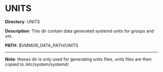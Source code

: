 # UNITS

**Directory**: UNITS

**Description**: This dir contain data generated systemd units for groups and vm.

**PATH**: $VMMGR_DATA_PATH/UNITS

***

**Note**: theses dir is only used for generating units files, units files are then copied to /etc/system/systemd/
